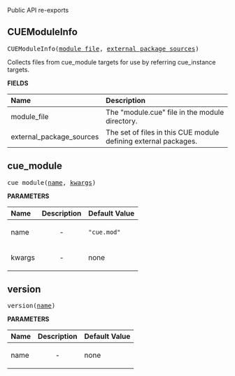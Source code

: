 <!-- Generated with Stardoc: http://skydoc.bazel.build -->

Public API re-exports

<a id="CUEModuleInfo"></a>

## CUEModuleInfo

<pre>
CUEModuleInfo(<a href="#CUEModuleInfo-module_file">module_file</a>, <a href="#CUEModuleInfo-external_package_sources">external_package_sources</a>)
</pre>

Collects files from cue_module targets for use by referring cue_instance targets.

**FIELDS**


| Name  | Description |
| :------------- | :------------- |
| <a id="CUEModuleInfo-module_file"></a>module_file |  The "module.cue" file in the module directory.    |
| <a id="CUEModuleInfo-external_package_sources"></a>external_package_sources |  The set of files in this CUE module defining external packages.    |


<a id="cue_module"></a>

## cue_module

<pre>
cue_module(<a href="#cue_module-name">name</a>, <a href="#cue_module-kwargs">kwargs</a>)
</pre>



**PARAMETERS**


| Name  | Description | Default Value |
| :------------- | :------------- | :------------- |
| <a id="cue_module-name"></a>name |  <p align="center"> - </p>   |  <code>"cue.mod"</code> |
| <a id="cue_module-kwargs"></a>kwargs |  <p align="center"> - </p>   |  none |


<a id="version"></a>

## version

<pre>
version(<a href="#version-name">name</a>)
</pre>



**PARAMETERS**


| Name  | Description | Default Value |
| :------------- | :------------- | :------------- |
| <a id="version-name"></a>name |  <p align="center"> - </p>   |  none |



